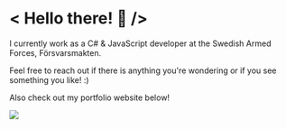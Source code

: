 # < Hello there! 👋 />

I currently work as a C# & JavaScript developer at the Swedish Armed Forces, Försvarsmakten.

Feel free to reach out if there is anything you're wondering or if you see something you like! :)

Also check out my portfolio website below!

![](https://komarev.com/ghpvc/?username=SpookySnek&color=blueviolet&label=Visitors)

